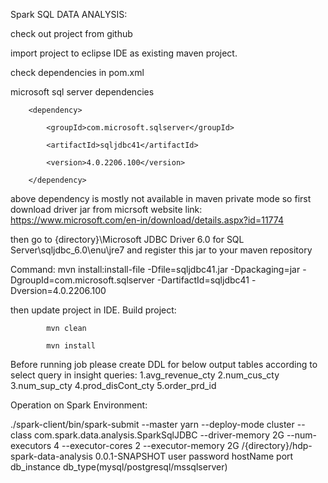 Spark SQL DATA ANALYSIS:


check out project from github



import project to eclipse IDE as existing maven project.



check dependencies in pom.xml



microsoft sql server 
dependencies
<!-- https://mvnrepository.com/artifact/com.microsoft.sqlserver/sqljdbc41 -->

		<dependency>
	
  			<groupId>com.microsoft.sqlserver</groupId>

			<artifactId>sqljdbc41</artifactId>

			<version>4.0.2206.100</version>

		</dependency>


above dependency is mostly not available in maven private mode so first download driver jar from micrsoft 
website
link: https://www.microsoft.com/en-in/download/details.aspx?id=11774


then go to {directory}\Microsoft JDBC Driver 6.0 for SQL Server\sqljdbc_6.0\enu\jre7 
and register this jar to your maven repository

Command:
mvn install:install-file -Dfile=sqljdbc41.jar -Dpackaging=jar -DgroupId=com.microsoft.sqlserver -DartifactId=sqljdbc41 -Dversion=4.0.2206.100



then update project in IDE.
Build project:

		    mvn clean
			
		    mvn install

Before running job please create DDL for below output tables according to select query in insight queries:
1.avg_revenue_cty
2.num_cus_cty
3.num_sup_cty
4.prod_disCont_cty
5.order_prd_id


Operation on Spark Environment:

./spark-client/bin/spark-submit --master yarn --deploy-mode cluster --class com.spark.data.analysis.SparkSqlJDBC --driver-memory 2G --num-executors 4 --executor-cores 2 --executor-memory 2G /{directory}/hdp-spark-data-analysis 0.0.1-SNAPSHOT user password hostName port db_instance db_type(mysql/postgresql/mssqlserver)


